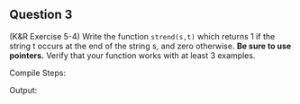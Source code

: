 ## Question 3

(K&R Exercise 5-4) Write the function <code>strend(s,t)</code> which returns 1 if the string t occurs at the end of the string s, and zero otherwise. **Be sure to use pointers.** Verify that your function works with at least 3 examples.

Compile Steps:

Output: 
